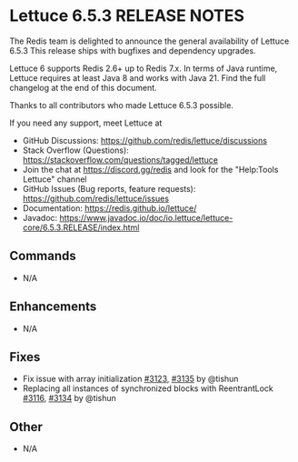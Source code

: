 Lettuce 6.5.3 RELEASE NOTES
==============================

The Redis team is delighted to announce the general availability of Lettuce 6.5.3
This release ships with bugfixes and dependency upgrades.

Lettuce 6 supports Redis 2.6+ up to Redis 7.x. In terms of Java runtime, Lettuce requires
at least Java 8 and works with Java 21. Find the full changelog at the end of this document.

Thanks to all contributors who made Lettuce 6.5.3 possible.

If you need any support, meet Lettuce at

* GitHub Discussions: https://github.com/redis/lettuce/discussions
* Stack Overflow (Questions): https://stackoverflow.com/questions/tagged/lettuce
* Join the chat at https://discord.gg/redis and look for the "Help:Tools Lettuce" channel 
* GitHub Issues (Bug reports, feature requests): https://github.com/redis/lettuce/issues
* Documentation: https://redis.github.io/lettuce/
* Javadoc: https://www.javadoc.io/doc/io.lettuce/lettuce-core/6.5.3.RELEASE/index.html

Commands
--------
* N/A

Enhancements
------------
* N/A

Fixes
-----
* Fix issue with array initialization [#3123](https://github.com/redis/lettuce/pull/3123), [#3135](https://github.com/redis/lettuce/pull/3135) by @tishun
* Replacing all instances of synchronized blocks with ReentrantLock [#3116](https://github.com/redis/lettuce/pull/3116), [#3134](https://github.com/redis/lettuce/pull/3134) by @tishun

Other
-----
* N/A
